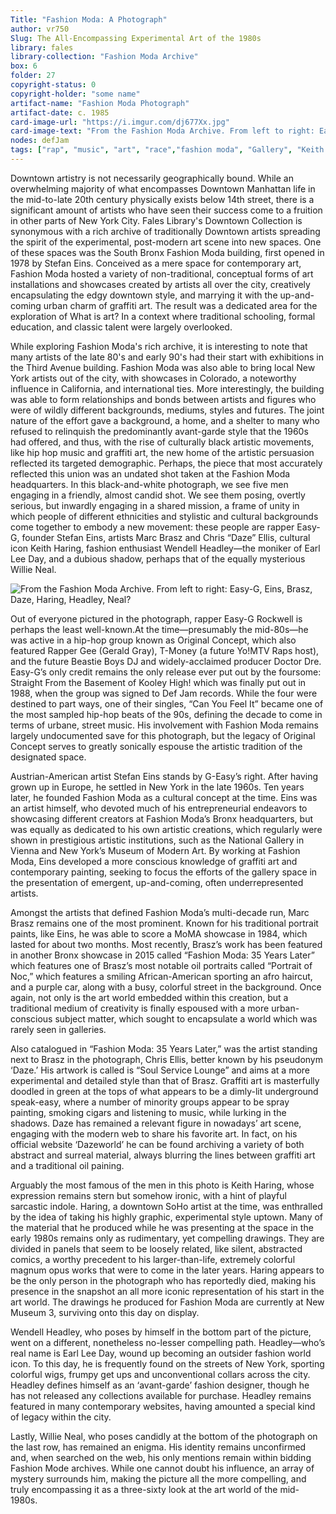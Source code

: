 ```yaml
---
Title: "Fashion Moda: A Photograph"
author: vr750
Slug: The All-Encompassing Experimental Art of the 1980s
library: fales
library-collection: "Fashion Moda Archive"
box: 6
folder: 27
copyright-status: 0
copyright-holder: "some name"
artifact-name: "Fashion Moda Photograph"
artifact-date: c. 1985
card-image-url: "https://i.imgur.com/dj677Xx.jpg"
card-image-text: "From the Fashion Moda Archive. From left to right: Easy-G, Eins, Brasz, Daze, Haring, Headley, Neal?"
nodes: defJam
tags: ["rap", "music", "art", "race","fashion moda", "Gallery", "Keith Haring"]
---
```


Downtown artistry is not necessarily geographically bound. While an overwhelming majority of what encompasses Downtown Manhattan life in the mid-to-late 20th century physically exists below 14th street, there is a significant amount of artists who have seen their success come to a fruition in other parts of New York City. Fales Library's Downtown Collection is synonymous with a rich archive of traditionally Downtown artists spreading the spirit of the experimental, post-modern art scene into new spaces. One of these spaces was the South Bronx Fashion Moda building, first opened in 1978 by Stefan Eins. Conceived as a mere space for contemporary art, Fashion Moda hosted a variety of non-traditional, conceptual forms of art installations and showcases created by artists all over the city, creatively encapsulating the edgy downtown style, and marrying it with the up-and-coming urban charm of graffiti art. The result was a dedicated area for the exploration of What is art? In a context where traditional schooling, formal education, and classic talent were largely overlooked.

While exploring Fashion Moda's rich archive, it is interesting to note that many artists of the late 80's and early 90's had their start with exhibitions in the Third Avenue building. Fashion Moda was also able to bring local New York artists out of the city, with showcases in Colorado, a noteworthy influence in California, and international ties. More interestingly, the building was able to form relationships and bonds between artists and figures who were of wildly different backgrounds, mediums, styles and futures. The joint nature of the effort gave a background, a home, and a shelter to many who refused to relinquish the predominantly avant-garde style that the 1960s had offered, and thus, with the rise of culturally black artistic movements, like hip hop music and graffiti art, the new home of the artistic persuasion reflected its targeted demographic. Perhaps, the piece that most accurately reflected this union was an undated shot taken at the Fashion Moda headquarters. In this black-and-white photograph, we see five men engaging in a friendly, almost candid shot. We see them posing, overtly serious, but inwardly engaging in a shared mission, a frame of unity in which people of different ethnicities and stylistic and cultural backgrounds come together to embody a new movement: these people are rapper Easy-G, founder Stefan Eins, artists Marc Brasz and Chris “Daze” Ellis, cultural icon Keith Haring, fashion enthusiast Wendell Headley—the moniker of Earl Lee Day, and a dubious shadow, perhaps that of the equally mysterious Willie Neal.

![From the Fashion Moda Archive. From left to right: Easy-G, Eins, Brasz, Daze, Haring, Headley, Neal?](https://i.imgur.com/dj677Xx.jpg)

Out of everyone pictured in the photograph, rapper Easy-G Rockwell is perhaps the least well-known.At the time—presumably the mid-80s—he was active in a hip-hop group known as Original Concept, which also featured Rapper Gee (Gerald Gray), T-Money (a future Yo!MTV Raps host), and the future Beastie Boys DJ and widely-acclaimed producer Doctor Dre. Easy-G’s only credit remains the only release ever put out by the foursome: Straight From the Basement of Kooley High! which was finally put out in 1988, when the group was signed to Def Jam records. While the four were destined to part ways, one of their singles, “Can You Feel It” became one of the most sampled hip-hop beats of the 90s, defining the decade to come in terms of urbane, street music. His involvement with Fashion Moda remains largely undocumented save for this photograph, but the legacy of Original Concept serves to greatly sonically espouse the artistic tradition of the designated space.

Austrian-American artist Stefan Eins stands by G-Easy’s right. After having grown up in Europe, he settled in New York in the late 1960s. Ten years later, he founded Fashion Moda as a cultural concept at the time. Eins was an artist himself, who devoted much of his entrepreneurial endeavors to showcasing different creators at Fashion Moda’s Bronx headquarters, but was equally as dedicated to his own artistic creations, which regularly were shown in prestigious artistic institutions, such as the National Gallery in Vienna and New York’s Museum of Modern Art. By working at Fashion Moda, Eins developed a more conscious knowledge of graffiti art and contemporary painting, seeking to focus the efforts of the gallery space in the presentation of emergent, up-and-coming, often underrepresented artists.

Amongst the artists that defined Fashion Moda’s multi-decade run, Marc Brasz remains one of the most prominent. Known for his traditional portrait paints, like Eins, he was able to score a MoMA showcase in 1984, which lasted for about two months. Most recently, Brasz’s work has been featured in another Bronx showcase in 2015 called “Fashion Moda: 35 Years Later” which features one of Brasz’s most notable oil portraits called “Portrait of Noc,” which features a smiling African-American sporting an afro haircut, and a purple car, along with a busy, colorful street in the background. Once again, not only is the art world embedded within this creation, but a traditional medium of creativity is finally espoused with a more urban-conscious subject matter, which sought to encapsulate a world which was rarely seen in galleries.

Also catalogued in “Fashion Moda: 35 Years Later,” was the artist standing next to Brasz in the photograph, Chris Ellis, better known by his pseudonym ‘Daze.’ His artwork is called is “Soul Service Lounge” and aims at a more experimental and detailed style than that of Brasz. Graffiti art is masterfully doodled in green at the tops of what appears to be a dimly-lit underground speak-easy, where a number of minority groups appear to be spray painting, smoking cigars and listening to music, while lurking in the shadows. Daze has remained a relevant figure in nowadays’ art scene, engaging with the modern web to share his favorite art. In fact, on his official website ‘Dazeworld’ he can be found archiving a variety of both abstract and surreal material, always blurring the lines between graffiti art and a traditional oil paining.

Arguably the most famous of the men in this photo is Keith Haring, whose expression remains stern but somehow ironic, with a hint of playful sarcastic indole. Haring, a downtown SoHo artist at the time, was enthralled by the idea of taking his highly graphic, experimental style uptown. Many of the material that he produced while he was presenting at the space in the early 1980s remains only as rudimentary, yet compelling drawings. They are divided in panels that seem to be loosely related, like silent, abstracted comics, a worthy precedent to his larger-than-life, extremely colorful magnum opus works that were to come in the later years. Haring appears to be the only person in the photograph who has reportedly died, making his presence in the snapshot an all more iconic representation of his start in the art world. The drawings he produced for Fashion Moda are currently at New Museum 3, surviving onto this day on display.

Wendell Headley, who poses by himself in the bottom part of the picture, went on a different, nonetheless no-lesser compelling path. Headley—who’s real name is Earl Lee Day, wound up becoming an outsider fashion world icon. To this day, he is frequently found on the streets of New York, sporting colorful wigs, frumpy get ups and unconventional collars across the city. Headley defines himself as an ‘avant-garde’ fashion designer, though he has not released any collections available for purchase. Headley remains featured in many contemporary websites, having amounted a special kind of legacy within the city.

Lastly, Willie Neal, who poses candidly at the bottom of the photograph on the last row, has remained an enigma. His identity remains unconfirmed and, when searched on the web, his only mentions remain within bidding Fashion Mode archives. While one cannot doubt his influence, an array of mystery surrounds him, making the picture all the more compelling, and truly encompassing it as a three-sixty look at the art world of the mid-1980s.
